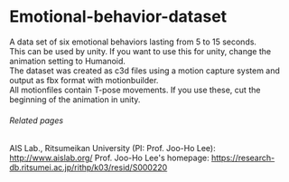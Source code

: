 # Emotional-behavior-dataset
A data set of six emotional behaviors lasting from 5 to 15 seconds.  
This can be used by unity. If you want to use this for unity, change the animation setting to Humanoid.  
The dataset was created as c3d files using a motion capture system and output as fbx format with motionbuilder.  
All motionfiles contain T-pose movements. If you use these, cut the beginning of the animation in unity.

###### Related pages
AIS Lab., Ritsumeikan University (PI: Prof. Joo-Ho Lee): http://www.aislab.org/
Prof. Joo-Ho Lee's homepage: https://research-db.ritsumei.ac.jp/rithp/k03/resid/S000220
